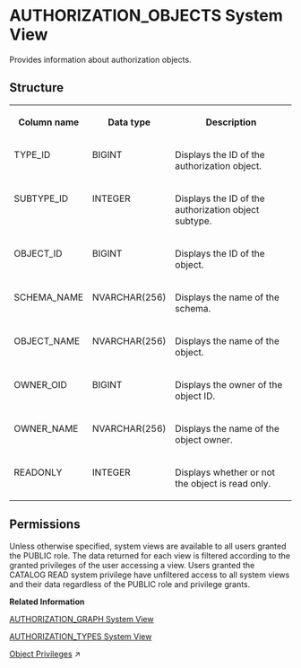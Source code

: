 <!-- loio6fc1bd5e57e04983a61396c37d0362c9 -->

# AUTHORIZATION\_OBJECTS System View

Provides information about authorization objects.



<a name="loio6fc1bd5e57e04983a61396c37d0362c9__section_nv3_b4t_rhb"/>

## Structure


<table>
<tr>
<th valign="top">

Column name

</th>
<th valign="top">

Data type

</th>
<th valign="top">

Description

</th>
</tr>
<tr>
<td valign="top">

TYPE\_ID

</td>
<td valign="top">

BIGINT

</td>
<td valign="top">

Displays the ID of the authorization object.

</td>
</tr>
<tr>
<td valign="top">

SUBTYPE\_ID

</td>
<td valign="top">

INTEGER

</td>
<td valign="top">

Displays the ID of the authorization object subtype.

</td>
</tr>
<tr>
<td valign="top">

OBJECT\_ID

</td>
<td valign="top">

BIGINT

</td>
<td valign="top">

Displays the ID of the object.

</td>
</tr>
<tr>
<td valign="top">

SCHEMA\_NAME

</td>
<td valign="top">

NVARCHAR\(256\)

</td>
<td valign="top">

Displays the name of the schema.

</td>
</tr>
<tr>
<td valign="top">

OBJECT\_NAME

</td>
<td valign="top">

NVARCHAR\(256\)

</td>
<td valign="top">

Displays the name of the object.

</td>
</tr>
<tr>
<td valign="top">

OWNER\_OID

</td>
<td valign="top">

BIGINT

</td>
<td valign="top">

Displays the owner of the object ID.

</td>
</tr>
<tr>
<td valign="top">

OWNER\_NAME

</td>
<td valign="top">

NVARCHAR\(256\)

</td>
<td valign="top">

Displays the name of the object owner.

</td>
</tr>
<tr>
<td valign="top">

READONLY

</td>
<td valign="top">

INTEGER

</td>
<td valign="top">

Displays whether or not the object is read only.

</td>
</tr>
</table>



<a name="loio6fc1bd5e57e04983a61396c37d0362c9__section_uqy_2lc_bzb"/>

## Permissions

Unless otherwise specified, system views are available to all users granted the PUBLIC role. The data returned for each view is filtered according to the granted privileges of the user accessing a view. Users granted the CATALOG READ system privilege have unfiltered access to all system views and their data regardless of the PUBLIC role and privilege grants.

**Related Information**  


[AUTHORIZATION\_GRAPH System View](authorization-graph-system-view-209e7c7.md "Provides information about authorization dependencies of complex database objects.")

[AUTHORIZATION\_TYPES System View](authorization-types-system-view-3b7990e.md "Provides information about object types and subtypes used by authorization object IDs.")

[Object Privileges](https://help.sap.com/viewer/a1317de16a1e41a6b0ff81849d80713c/2023_4_QRC/en-US/d6311b15a7e74e01b3f660f7d175b318.html "Object privileges are SQL privileges that are used to allow access to and modification of database objects.") :arrow_upper_right:

